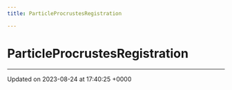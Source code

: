 ```yaml
---
title: ParticleProcrustesRegistration

---
```


# ParticleProcrustesRegistration





-------------------------------

Updated on 2023-08-24 at 17:40:25 +0000